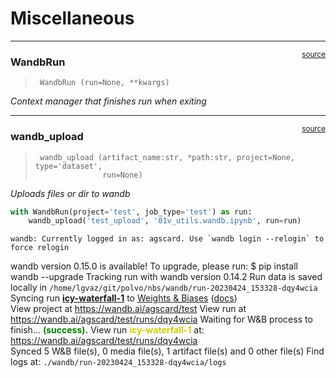 # Miscellaneous


<!-- WARNING: THIS FILE WAS AUTOGENERATED! DO NOT EDIT! -->

------------------------------------------------------------------------

<a
href="https://github.com/lgvaz/polvo/blob/master/polvo/utils/wandb.py#L11"
target="_blank" style="float:right; font-size:smaller">source</a>

### WandbRun

>      WandbRun (run=None, **kwargs)

*Context manager that finishes run when exiting*

------------------------------------------------------------------------

<a
href="https://github.com/lgvaz/polvo/blob/master/polvo/utils/wandb.py#L20"
target="_blank" style="float:right; font-size:smaller">source</a>

### wandb_upload

>      wandb_upload (artifact_name:str, *path:str, project=None, type='dataset',
>                    run=None)

*Uploads files or dir to wandb*

``` python
with WandbRun(project='test', job_type='test') as run:
    wandb_upload('test_upload', '01v_utils.wandb.ipynb', run=run)
```

    wandb: Currently logged in as: agscard. Use `wandb login --relogin` to force relogin

wandb version 0.15.0 is available!  To upgrade, please run:
 $ pip install wandb --upgrade
Tracking run with wandb version 0.14.2
Run data is saved locally in <code>/home/lgvaz/git/polvo/nbs/wandb/run-20230424_153328-dqy4wcia</code>
Syncing run <strong><a href='https://wandb.ai/agscard/test/runs/dqy4wcia' target="_blank">icy-waterfall-1</a></strong> to <a href='https://wandb.ai/agscard/test' target="_blank">Weights & Biases</a> (<a href='https://wandb.me/run' target="_blank">docs</a>)<br/>
 View project at <a href='https://wandb.ai/agscard/test' target="_blank">https://wandb.ai/agscard/test</a>
 View run at <a href='https://wandb.ai/agscard/test/runs/dqy4wcia' target="_blank">https://wandb.ai/agscard/test/runs/dqy4wcia</a>
Waiting for W&B process to finish... <strong style="color:green">(success).</strong>
 View run <strong style="color:#cdcd00">icy-waterfall-1</strong> at: <a href='https://wandb.ai/agscard/test/runs/dqy4wcia' target="_blank">https://wandb.ai/agscard/test/runs/dqy4wcia</a><br/>Synced 5 W&B file(s), 0 media file(s), 1 artifact file(s) and 0 other file(s)
Find logs at: <code>./wandb/run-20230424_153328-dqy4wcia/logs</code>
